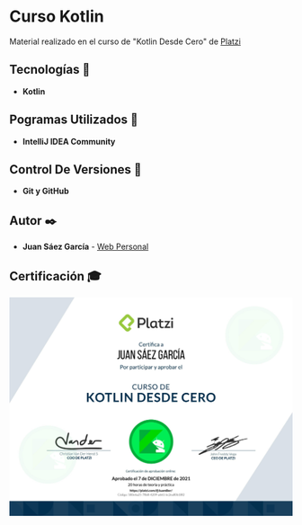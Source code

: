 # Curso Kotlin  

Material realizado en el curso de "Kotlin Desde Cero" de [Platzi](https://platzi.com/p/JuamBer/curso/2245-kotlin/diploma/detalle/)

## Tecnologías 🚀

* **Kotlin**  

## Pogramas Utilizados 📌

* **IntelliJ IDEA Community**

## Control De Versiones 📌

* **Git y GitHub**

## Autor ✒️

* **Juan Sáez García** -  [Web Personal](https://juamber.com)

## Certificación 🎓

![Certificación](https://github.com/JuamBer/CursoKotlin/blob/master/lib/diploma-kotlin.jpg)

